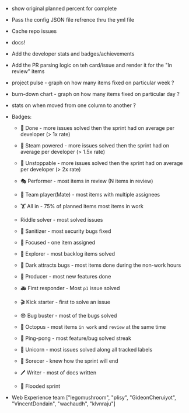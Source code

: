 

- show original planned percent for complete
- Pass the config JSON file refrence thru the yml file
- Cache repo issues
- docs!
- Add the developer stats and badges/achievements
- Add the PR parsing logic on teh card/issue and render it for the "In review" items

- project pulse - graph on how many items fixed on particular week ?
- burn-down chart - graph on how many items fixed on particular day ?
- stats on when moved from one column to another ?

- Badges:
    - 💯 Done - more issues solved then the sprint had on average per developer (> 1x rate)
    - 🚂 Steam powered - more issues solved then the sprint had on average per developer (> 1.5x rate)
    - 🚀 Unstoppable - more issues solved then the sprint had on average per developer (> 2x rate)

    - 🎭 Performer - most items in review (N items in review)
    - 🤝 Team player(Mate) - most items with multiple assignees
    - 🏋️ All in - 75% of planned items most items in work
    - Riddle solver - most solved issues
    - 🧴 Sanitizer - most security bugs fixed
    - 🔭 Focused - one item assigned
    - 🧭 Explorer - most backlog items solved
    - 🦉 Dark attracts bugs - most items done during the non-work hours
    - 🤗 Producer - most new features done
    - 🚑 First responder - Most `p1` issue solved
    - 🎬 Kick starter - first to solve an issue
    - 😎 Bug buster - most of the bugs solved
    - 🐙 Octopus - most items `in work` and `review` at the same time
    - 🏓 Ping-pong - most feature/bug solved streak
    - 🦄 Unicorn - most issues solved along all tracked labels
    - 🔮 Sorecer - knew how the sprint will end
    - 🖊️ Writer - most of docs written

    - 🧨 Flooded sprint

<!--
🧊 🏋️ 💤 🏓 ✈️ 🛸 🪐 ⛱️ 🔔 📢 📣 🍾 🌊 💨 🍄 🌝 🌪️ ❄️ ☂️
💧 🐽 🐷 🐾 👣 🐙 🌎 ☁️ ☄️ 🤗 🧠 🦴 👃 👂 🧚 🧞 🧟 🧘 🧳
🎃 👑 💼 ⛑️ 🧴 😎 🚿 💆 🛀 🦠 ✨ 🏖️ 🗑️ 🎰 🎱 🎲 🔮 🗄️ 🖇️
🛢️ 🧹 🛀 🧲 🔋 🧭 🔦 ⚙️ ⚡ 🤖 🔧 💳 🔌 🔎 📷 🔬 🕵️ 🔭 👽
🧑‍🚀 🛰️ 📡 🥛 🎂 🧀 🍕 🧰 👷 🚧 🎥 🎬 💩 🎉 📚 ⛄ 🧸 👋 🏆
⚽ 🥅 🤓 🧐 🍭 🎪 🗡️ 🐉 🧝 🃏 🎲 🧩 🙈 🖊️ 🏛️ 🗝️ 🗺️ 🙉 🤯
💬 📰 🚨 ☕ 🌋
-->

- Web Experience team ["legomushroom", "plisy", "GideonCheruiyot", "VincentDondain", "wachaudh", "klvnraju"]